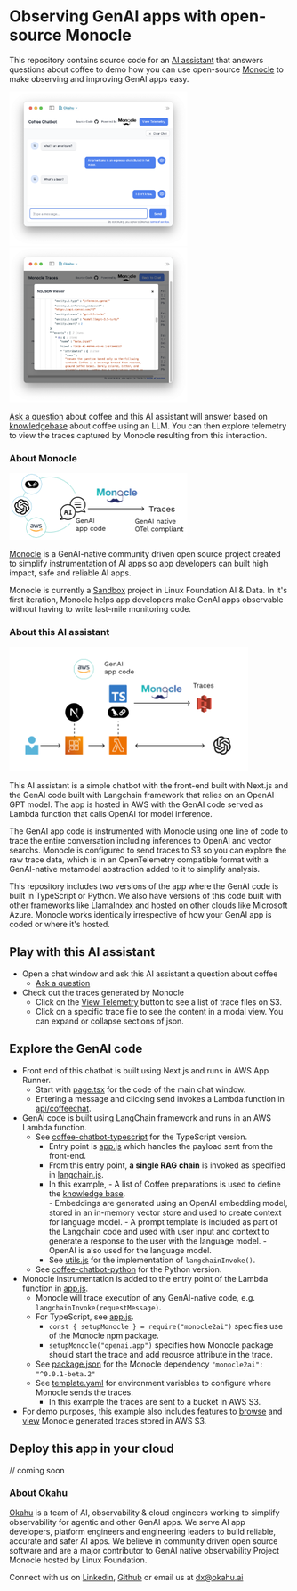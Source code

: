 # Observing GenAI apps with open-source Monocle

This repository contains source code for an [AI assistant](#about-this-ai-assistant) that answers questions about coffee to demo how you can use open-source [Monocle](#about-monocle) to make observing and improving GenAI apps easy.  

<img src="assets/img/coffee-ai-assistant.png" width="320"> <img src="assets/img/monocle-trace.png" width="320">

[Ask a question](https://monocle2ai.okahu.io) about coffee and this AI assistant will answer based on [knowledgebase](lambda/monocle-s3-langchain/coffee-chatbot-typescript/data/coffeeText.js) about coffee using an LLM. You can then explore telemetry to view the traces captured by Monocle resulting from this interaction. 

### About Monocle 

<img src="assets/img/monocle-chat-aws.png" width="320">

[Monocle](http://monocle2ai.org/) is a GenAI-native community driven open source project created to simplify instrumentation of AI apps so app developers can built high impact, safe and reliable AI apps. 

Monocle is currently a [Sandbox](https://lfaidata.foundation/projects/monocle/) project in Linux Foundation AI & Data. In it's first iteration, Monocle helps app developers make GenAI apps observable without having to write last-mile monitoring code. 

### About this AI assistant

<img src="assets/img/ai-assistant-aws.png" width="430">

This AI assistant is a simple chatbot with the front-end built with Next.js and the GenAI code built with Langchain framework that relies on an OpenAI GPT model. The app is hosted in AWS with the GenAI code served as Lambda function that calls OpenAI for model inference. 

The GenAI app code is instrumented with Monocle using one line of code to trace the entire conversation including inferences to OpenAI and vector searchs. Monocle is configured to send traces to S3 so you can explore the raw trace data, which is in an OpenTelemetry compatible format with a GenAI-native metamodel abstraction added to it to simplify analysis. 

This repository includes two versions of the app where the GenAI code is built in TypeScript or Python. We also have versions of this code built with other frameworks like LlamaIndex and hosted on other clouds like Microsoft Azure. Monocle works identically irrespective of how your GenAI app is coded or where it's hosted. 

## Play with this AI assistant

- Open a chat window and ask this AI assistant a question about coffee  
  - [Ask a question](https://monocle2ai.okahu.io) 
- Check out the traces generated by Monocle 
  - Click on the [View Telemetry](https://monocle2ai.okahu.io/s3) button to see a list of trace files on S3. 
  - Click on a specific trace file to see the content in a modal view. You can expand or collapse sections of json. 

## Explore the GenAI code 

- Front end of this chatbot is built using Next.js and runs in AWS App Runner.   
  - Start with [page.tsx](src/app/page.tsx) for the code of the main chat window. 
  - Entering a message and clicking send invokes a Lambda function in [api/coffeechat](src/app/api/coffeechat/route.ts).
- GenAI code is built using LangChain framework and runs in an AWS Lambda function.
  - See [coffee-chatbot-typescript](lambda/monocle-s3-langchain/coffee-chatbot-typescript/) for the TypeScript version.
      - Entry point is [app.js](lambda/monocle-s3-langchain/coffee-chatbot-typescript/app.js) which handles the payload sent from the front-end.
      - From this entry point, **a single RAG chain** is invoked as specified in [langchain.js](lambda/monocle-s3-langchain/coffee-chatbot-typescript/langchain.js). 
      - In this example,
            - A list of Coffee preparations is used to define the [knowledge base](lambda/monocle-s3-langchain/coffee-chatbot-typescript/data/coffeeText.js).  
            - Embeddings are generated using an OpenAI embedding model, stored in an in-memory vector store and used to create context for language model. 
            - A prompt template is included as part of the Langchain code and used with user input and context to generate a response to the user with the language model. 
            - OpenAI is also used for the language model. 
      - See [utils.js](lambda/monocle-s3-langchain/coffee-chatbot-typescript/utils.js) for the implementation of `langchainInvoke()`. 
  - See [coffee-chatbot-python](lambda/python-monocle-s3-langchain/coffee-chatbot-python/) for the Python version.
- Monocle instrumentation is added to the entry point of the Lambda function in [app.js](lambda/monocle-s3-langchain/coffee-chatbot-typescript/app.js). 
  - Monocle will trace execution of any GenAI-native code, e.g. `langchainInvoke(requestMessage)`. 
  - For TypeScript, see [app.js](lambda/monocle-s3-langchain/coffee-chatbot-typescript/app.js). 
     - `const { setupMonocle } = require("monocle2ai")` specifies use of the Monocle npm package. 
     - `setupMonocle("openai.app")` specifies how Monocle package should start the trace and add reousrce attribute in the trace. 
  - See [package.json](lambda/monocle-s3-langchain/coffee-chatbot-typescript/package.json) for the Monocle dependency `"monocle2ai": "^0.0.1-beta.2"`
  - See [template.yaml](lambda/monocle-s3-langchain/template.yaml) for environment variables to configure where Monocle sends the traces.
     - In this example the traces are sent to a bucket in AWS S3. 
- For demo purposes, this example also includes features to [browse](src/app/api/s3list/route.ts) and [view](src/app/s3/page.tsx) Monocle generated traces stored in AWS S3. 

## Deploy this app in your cloud

// coming soon

### About Okahu 

[Okahu](https://www.okahu.ai) is a team of AI, observability & cloud engineers working to simplify observability for agentic and other GenAI apps. We serve AI app developers, platform engineers and engineering leaders to build reliable, accurate and safer AI apps. We believe in community driven open source software and are a major contributor to GenAI native observability Project Monocle hosted by Linux Foundation.

Connect with us on [Linkedin](https://www.linkedin.com/company/99272699/admin/dashboard/), [Github](https://github.com/okahu) or email us at <dx@okahu.ai> 